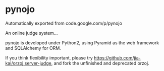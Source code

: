 # pynojo
Automatically exported from code.google.com/p/pynojo

An online judge system...

pynojo is developed under Python2, using Pyramid as the web framework and SQLAlchemy for ORM.

If you think flexibility important, please try https://github.com/jia-kai/orzoj.server-judge, and fork the unfinished and deprecated orzoj.
